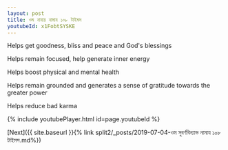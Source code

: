 ```yaml
---
layout: post
title: ওম নাযায় নামায ১০৮ টাইমস
youtubeId: x1FobtSYSKE
---
```

 
 
Helps get goodness, bliss and peace and God's blessings
 
Helps remain focused, help generate inner energy 
 
Helps boost physical and mental health 
 
Helps remain grounded and generates a sense of gratitude towards the greater power 
 
Helps reduce bad karma
 
 
 
 


{% include youtubePlayer.html id=page.youtubeId %}
 
[Next]({{ site.baseurl }}{% link  split2/_posts/2019-07-04-ওম সুবর্ণবিন্যাভ নামায  ১০৮ টাইমস.md%})
 
